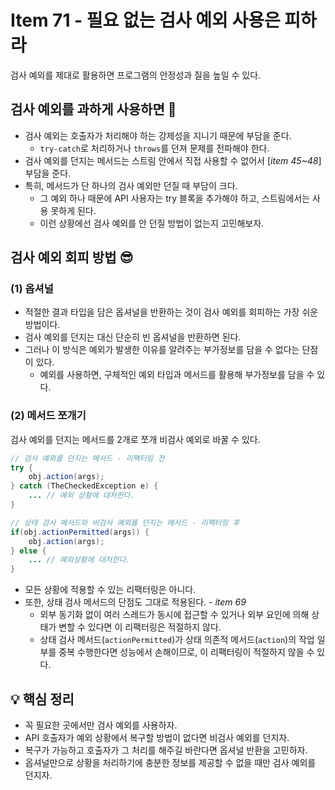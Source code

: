 # Item 71 - 필요 없는 검사 예외 사용은 피하라

검사 예외를 제대로 활용하면 프로그램의 안정성과 질을 높일 수 있다.

## **검사 예외를 과하게 사용하면 🤔**

- 검사 예외는 호출자가 처리해야 하는 강제성을 지니기 때문에 부담을 준다.
  - `try-catch`로 처리하거나 `throws`를 던져 문제를 전파해야 한다.
- 검사 예외를 던지는 메서드는 스트림 안에서 직접 사용할 수 없어서 [*item 45~48*] 부담을 준다.
- 특히, 메서드가 단 하나의 검사 예외만 던질 때 부담이 크다.
  - 그 예외 하나 때문에 API 사용자는 try 블록을 추가해야 하고, 스트림에서는 사용 못하게 된다.
  - 이런 상황에선 검사 예외를 안 던질 방법이 없는지 고민해보자.

## **검사 예외 회피 방법 😎**

### **(1) 옵셔널**

- 적절한 결과 타입을 담은 옵셔널을 반환하는 것이 검사 예외를 회피하는 가장 쉬운 방법이다.
- 검사 예외를 던지는 대신 단순히 빈 옵셔널을 반환하면 된다.
- 그러나 이 방식은 예외가 발생한 이유를 알려주는 부가정보를 담을 수 없다는 단점이 있다.
  - 예외를 사용하면, 구체적인 예외 타입과 메서드를 활용해 부가정보를 담을 수 있다.

### **(2) 메서드 쪼개기**

검사 예외를 던지는 메서드를 2개로 쪼개 비검사 예외로 바꿀 수 있다.

```java
// 검사 예외를 던지는 메서드 - 리팩터링 전
try {
    obj.action(args);
} catch (TheCheckedException e) {
    ... // 예외 상황에 대처한다.
}
```

```java
// 상태 검사 메서드와 비검사 예외를 던지는 메서드 - 리팩터링 후
if(obj.actionPermitted(args)) {
    obj.action(args);
} else {
    ... // 예외상황에 대처한다.
}
```
- 모든 상황에 적용할 수 있는 리팩터링은 아니다.
- 또한, 상태 검사 메서드의 단점도 그대로 적용된다. - *item 69*
  - 외부 동기화 없이 여러 스레드가 동시에 접근할 수 있거나 외부 요인에 의해 상태가 변할 수 있다면 이 리팩터링은 적절하지 않다.
  - 상태 검사 메서드(`actionPermitted`)가 상태 의존적 메서드(`action`)의 작업 일부를 중복 수행한다면 성능에서 손해이므로, 이 리팩터링이 적절하지 않을 수 있다.

## **💡 핵심 정리**

- 꼭 필요한 곳에서만 검사 예외를 사용하자.
- API 호출자가 예외 상황에서 복구할 방법이 없다면 비검사 예외를 던지자.
- 복구가 가능하고 호출자가 그 처리를 해주길 바란다면 옵셔널 반환을 고민하자.
- 옵셔널만으로 상황을 처리하기에 충분한 정보를 제공할 수 없을 때만 검사 예외를 던지자.
